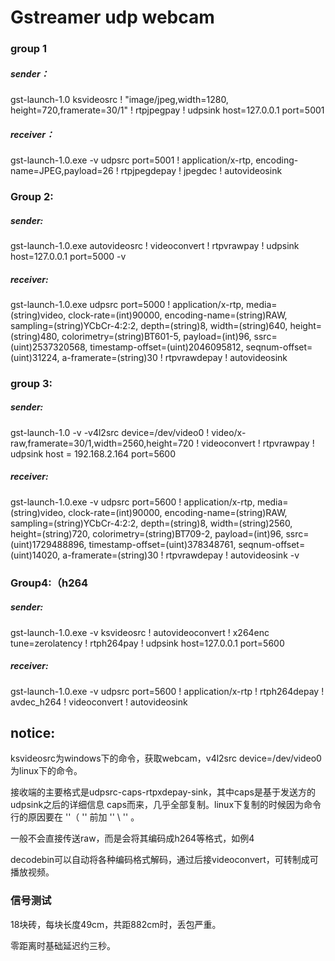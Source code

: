 # Gstreamer udp webcam

### group 1

##### sender：

gst-launch-1.0 ksvideosrc ! "image/jpeg,width=1280, height=720,framerate=30/1" ! rtpjpegpay ! udpsink host=127.0.0.1 port=5001

##### receiver：

gst-launch-1.0.exe -v udpsrc port=5001 ! application/x-rtp, encoding-name=JPEG,payload=26 !  rtpjpegdepay ! jpegdec !   autovideosink



### Group 2:

##### sender:

gst-launch-1.0.exe autovideosrc ! videoconvert ! rtpvrawpay ! udpsink host=127.0.0.1 port=5000 -v

##### receiver:

gst-launch-1.0.exe udpsrc port=5000 ! application/x-rtp, media=(string)video, clock-rate=(int)90000, encoding-name=(string)RAW, sampling=(string)YCbCr-4:2:2, depth=(string)8, width=(string)640, height=(string)480, colorimetry=(string)BT601-5, payload=(int)96, ssrc=(uint)2537320568, timestamp-offset=(uint)2046095812, seqnum-offset=(uint)31224, a-framerate=(string)30 ! rtpvrawdepay ! autovideosink



### group 3:

##### sender:

gst-launch-1.0 -v -v4l2src device=/dev/video0 ! video/x-raw,framerate=30/1,width=2560,height=720 ! videoconvert ! rtpvrawpay ! udpsink host = 192.168.2.164 port=5600

##### receiver:

gst-launch-1.0.exe -v udpsrc port=5600 ! application/x-rtp, media=(string)video, clock-rate=(int)90000, encoding-name=(string)RAW, sampling=(string)YCbCr-4:2:2, depth=(string)8, width=(string)2560, height=(string)720, colorimetry=(string)BT709-2, payload=(int)96, ssrc=(uint)1729488896, timestamp-offset=(uint)378348761, seqnum-offset=(uint)14020, a-framerate=(string)30 ! rtpvrawdepay !   autovideosink -v



### Group4:（h264

##### sender:

gst-launch-1.0.exe -v ksvideosrc ! autovideoconvert ! x264enc tune=zerolatency ! rtph264pay ! udpsink host=127.0.0.1 port=5600

##### receiver:

gst-launch-1.0.exe -v udpsrc port=5600 ! application/x-rtp  ! rtph264depay ! avdec_h264 ! videoconvert ! autovideosink



## notice:

ksvideosrc为windows下的命令，获取webcam，v4l2src device=/dev/video0 为linux下的命令。

接收端的主要格式是udpsrc-caps-rtpxdepay-sink，其中caps是基于发送方的udpsink之后的详细信息 caps而来，几乎全部复制。linux下复制的时候因为命令行的原因要在 ''（ '' 前加 '' \ '' 。

一般不会直接传送raw，而是会将其编码成h264等格式，如例4

decodebin可以自动将各种编码格式解码，通过后接videoconvert，可转制成可播放视频。



### 信号测试

18块砖，每块长度49cm，共距882cm时，丢包严重。

零距离时基础延迟约三秒。